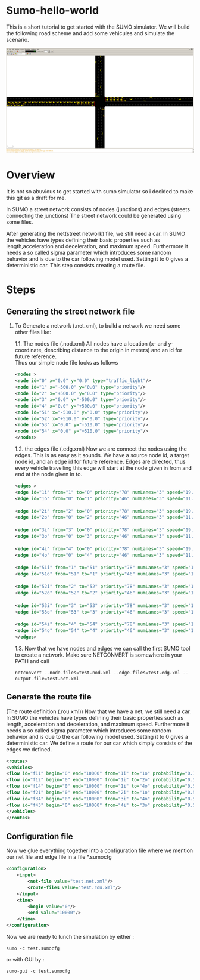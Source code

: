 # Sumo-hello-world
This is a short tutorial to get started with the SUMO simulator.
We will build the following road scheme and add some vehicules and simulate the scenario.

![Schenario](https://github.com/xobx-cherif/Sumo-hello-world/blob/master/Capture%20d%E2%80%99%C3%A9cran_2018-02-06_14-22-52.png)

# Overview

It is not so abuvious to get started with sumo simulator so i decided to make this git as a draft for me.

In SUMO a street network consists of nodes (junctions) and edges (streets connecting the junctions)
The street network could be generated using some files.

After generating the net(street network) file, we still need a car. In SUMO the vehicles have types defining their basic properties such as length,acceleration and deceleration, and maximum speed. Furthermore it needs a so called sigma parameter which introduces some random behavior and is due to the car following model used. Setting it to 0 gives a deterministic car. 
This step consists creating a route file.


# Steps

## Generating the street network file
1. To Generate a network (<projName>.net.xml), to build a network we need some other files like:

    1.1. The nodes file (<projName>.nod.xml)
    All nodes have a location (x- and y-coordinate, describing distance to the origin in meters) and an id for future reference.            
    Thus our simple node file looks as follows 
    ```xml
    <nodes >
    <node id="0" x="0.0" y="0.0" type="traffic_light"/>
    <node id="1" x="-500.0" y="0.0" type="priority"/>
    <node id="2" x="+500.0" y="0.0" type="priority"/>
    <node id="3" x="0.0" y="-500.0" type="priority"/>
    <node id="4" x="0.0" y="+500.0" type="priority"/>
    <node id="51" x="-510.0" y="0.0" type="priority"/>
    <node id="52" x="+510.0" y="0.0" type="priority"/>
    <node id="53" x="0.0" y="-510.0" type="priority"/>
    <node id="54" x="0.0" y="+510.0" type="priority"/> 
    </nodes>
    ```
    1.2. the edges file (<projName>.edg.xml)
    Now we are connect the nodes using the edges. This is as easy as it sounds. We have a source node id, a target node id, and an edge id for future reference. Edges are directed, thus every vehicle travelling this edge will start at the node given in from and end at the node given in to. 
     ```xml
     <edges >
     <edge id="1i" from="1" to="0" priority="78" numLanes="3" speed="19.444" />
     <edge id="1o" from="0" to="1" priority="46" numLanes="3" speed="11.111" />

     <edge id="2i" from="2" to="0" priority="78" numLanes="3" speed="19.444" />
     <edge id="2o" from="0" to="2" priority="46" numLanes="3" speed="11.111" />

     <edge id="3i" from="3" to="0" priority="78" numLanes="3" speed="19.444" />
     <edge id="3o" from="0" to="3" priority="46" numLanes="3" speed="11.111" />

     <edge id="4i" from="4" to="0" priority="78" numLanes="3" speed="19.444" />
     <edge id="4o" from="0" to="4" priority="46" numLanes="3" speed="11.111" />

     <edge id="51i" from="1" to="51" priority="78" numLanes="3" speed="19.444" />
     <edge id="51o" from="51" to="1" priority="46" numLanes="3" speed="11.111" />

     <edge id="52i" from="2" to="52" priority="78" numLanes="3" speed="19.444" />
     <edge id="52o" from="52" to="2" priority="46" numLanes="3" speed="11.111" />

     <edge id="53i" from="3" to="53" priority="78" numLanes="3" speed="19.444" />
     <edge id="53o" from="53" to="3" priority="46" numLanes="3" speed="11.111" />

     <edge id="54i" from="4" to="54" priority="78" numLanes="3" speed="19.444" />
     <edge id="54o" from="54" to="4" priority="46" numLanes="3" speed="11.111" />
     </edges>
     ```
    1.3. Now that we have nodes and edges we can call the first SUMO tool to create a network. Make sure NETCONVERT is somewhere in your PATH and call 

    ```shell
    netconvert --node-files=test.nod.xml --edge-files=test.edg.xml --output-file=test.net.xml
    ```

## Generate the route file
(The route definition (<projName>.rou.xml))
Now that we have a net, we still need a car. In SUMO the vehicles have types defining their basic properties such as length, acceleration and deceleration, and maximum speed. Furthermore it needs a so called sigma parameter which introduces some random behavior and is due to the car following model used. Setting it to 0 gives a deterministic car. 
We define a route for our car which simply consists of the edges we defined. 

```xml
<routes>
<vehicles>
<flow id="f11" begin="0" end="10000" from="1i" to="1o" probability="0.1"/>
<flow id="f12" begin="0" end="10000" from="1i" to="2o" probability="0.5"/>
<flow id="f14" begin="0" end="10000" from="1i" to="4o" probability="0.5"/>
<flow id="f21" begin="0" end="10000" from="2i" to="1o" probability="0.5"/>
<flow id="f34" begin="0" end="10000" from="3i" to="4o" probability="0.5"/>
<flow id="f43" begin="0" end="10000" from="4i" to="3o" probability="0.5"/>
</vehicles>
</routes>
```
## Configuration file
Now we glue everything together into a configuration file where we mention our net file and edge file in a file *.sumocfg

```xml
<configuration>
    <input>
        <net-file value="test.net.xml"/>
        <route-files value="test.rou.xml"/>
    </input>
    <time>
        <begin value="0"/>
        <end value="10000"/>
    </time>
</configuration>
```
Now we are ready to lunch the simulation by either :

```shell
sumo -c test.sumocfg
```
or with GUI by :

```shell
sumo-gui -c test.sumocfg
```


